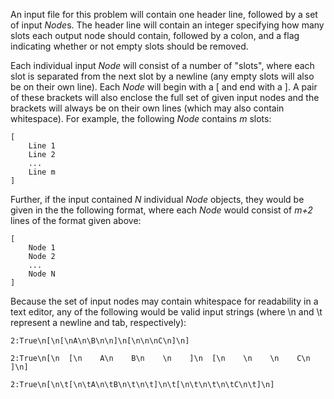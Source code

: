 An input file for this problem will contain one header line, followed by a set of input *Node*s. The header line will contain an integer specifying how many slots each output node should contain, 
followed by a colon, and a flag indicating whether or not empty slots should be removed.

Each individual input *Node* will consist of a number of "slots", where each slot is separated from the next slot by a newline (any empty slots will also be on their own line). 
Each *Node* will begin with a \[ and end with a \]. A pair of these brackets will also enclose the full set of given input nodes and the brackets will always be on their own lines (which may also contain whitespace). For example, 
the following *Node* contains *m* slots:

    [
        Line 1
        Line 2
        ...
        Line m
    ]

Further, if the input contained *N* individual *Node* objects, they would be given in the the following format, where each *Node* would consist of *m+2* lines of the format given above:

    [
        Node 1
        Node 2
        ...
        Node N
    ]

Because the set of input nodes may contain whitespace for readability in a text editor, any of the following would be valid input strings (where \n and \t represent a newline and tab, respectively): 

    2:True\n[\n[\nA\n\B\n\n]\n[\n\n\nC\n]\n]

    2:True\n[\n  [\n    A\n    B\n    \n    ]\n  [\n    \n    \n    C\n  ]\n]

    2:True\n[\n\t[\n\tA\n\tB\n\t\n\t]\n\t[\n\t\n\t\n\tC\n\t]\n]

